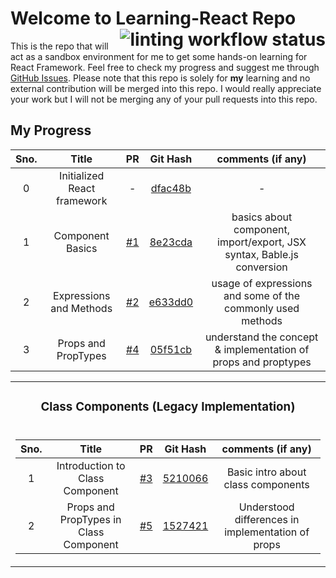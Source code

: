 # Welcome to Learning-React Repo <a href="https://github.com/iamwatchdogs/Learning-React/actions/workflows/linter.yml"><img src="https://github.com/iamwatchdogs/Learning-React/actions/workflows/linter.yml/badge.svg" alt="linting workflow status" title="linting-status" align="right"></a>

This is the repo that will act as a sandbox environment for me to get some hands-on learning for React Framework. Feel free to check my progress and suggest me through [GitHub Issues](../../issues). Please note that this repo is solely for **my** learning and no external contribution will be merged into this repo. I would really appreciate your work but I will not be merging any of your pull requests into this repo.

## My Progress

<div align="center">

| Sno. |            Title            |         PR         |               Git Hash                |                           comments (if any)                            |
| :--: | :-------------------------: | :----------------: | :-----------------------------------: | :--------------------------------------------------------------------: |
|  0   | Initialized React framework |         -          |         [dfac48b](../dfac48b)         |                                   -                                    |
|  1   |      Component Basics       | [#1](../../pull/1) |         [8e23cda](../8e23cda)         | basics about component, import/export, JSX syntax, Bable.js conversion |
|  2   |   Expressions and Methods   | [#2](../../pull/2) | [e633dd0](../Expressions-and-Methods) |       usage of expressions and some of the commonly used methods       |
|  3   |     Props and PropTypes     | [#4](../../pull/4) |   [05f51cb](../Props-and-PropTypes)   |     understand the concept & implementation of props and proptypes     |

</div>

<div align="center">
<table>
  <tr>
    <td><div align="center"><h3>Class Components (Legacy Implementation)</h3></div></td>
  </tr>
  <tr>  
    <td>

| Sno. |                 Title                  |         PR         |                      Git Hash                      |                 comments (if any)                 |
| :--: | :------------------------------------: | :----------------: | :------------------------------------------------: | :-----------------------------------------------: |
|  1   |    Introduction to Class Component     | [#3](../../pull/3) |   [5210066](../Introduction-to-Class-Components)   |        Basic intro about class components         |
|  2   | Props and PropTypes in Class Component | [#5](../../pull/5) | [1527421](../Props-and-PropTypes-Class-Components) | Understood differences in implementation of props |

  </td>
  </tr>  
</table>
</div>
